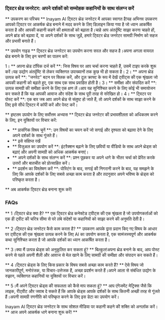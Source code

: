 ### ट्विटर थ्रेड जनरेटर: अपने दर्शकों को सम्मोहक कहानियों के साथ संलग्न करें

** उपकरण का परिचय **
Inayam AI ट्विटर थ्रेड जनरेटर में आपका स्वागत है!यह अभिनव उपकरण आपको ट्विटर पर आकर्षक थ्रेड बनाने में मदद करने के लिए डिज़ाइन किया गया है जो ध्यान आकर्षित करता है और आपकी कहानी कहने की क्षमताओं को बढ़ाता है।चाहे आप अंतर्दृष्टि साझा करना चाहते हों, अपने ब्रांड को बढ़ावा दें, या अपने दर्शकों के साथ जुड़ें, हमारे ट्विटर थ्रेड जनरेटर सामग्री निर्माण को सहज और प्रभावी बनाते हैं।

** उपयोग गाइड **
ट्विटर थ्रेड जनरेटर का उपयोग करना सरल और सहज है।अपना अगला वायरल थ्रेड बनाने के लिए इन चरणों का पालन करें:

1। ** अपना थ्रेड टॉपिक दर्ज करें **: जिस विषय पर आप चर्चा करना चाहते हैं, उसमें टाइप करके शुरू करें।यह उद्योग अंतर्दृष्टि से लेकर व्यक्तिगत उपाख्यानों तक कुछ भी हो सकता है।
2। ** अपना थ्रेड उत्पन्न करें **: "जनरेट" बटन पर क्लिक करें, और टूल क्राफ्ट के रूप में देखें ट्वीट्स की एक श्रृंखला जो आपकी कहानी को बढ़ाते हुए, एक साथ एक साथ प्रवाहित होती है।
3। ** समीक्षा और संपादित करें **: उत्पन्न सामग्री की समीक्षा करने के लिए एक क्षण लें।आप यह सुनिश्चित करने के लिए कोई भी समायोजन कर सकते हैं कि यह आपकी आवाज और संदेश के साथ पूरी तरह से संरेखित हो।
4। ** ट्विटर पर पोस्ट करें **: एक बार जब आप अपने थ्रेड से संतुष्ट हो जाते हैं, तो अपने दर्शकों के साथ साझा करने के लिए इसे सीधे ट्विटर में कॉपी करें और पेस्ट करें।

** इष्टतम उपयोग के लिए सर्वोत्तम अभ्यास **
ट्विटर थ्रेड जनरेटर की प्रभावशीलता को अधिकतम करने के लिए, इन युक्तियों पर विचार करें:

- ** प्रासंगिक विषय चुनें **: उन विषयों का चयन करें जो सगाई और दृश्यता को बढ़ावा देने के लिए अपने दर्शकों के साथ गूंजते हैं।
- ** इसे संक्षिप्त रखें
- ** विजुअल का उपयोग करें **: इंटरैक्शन बढ़ाने के लिए छवियों या वीडियो के साथ अपने थ्रेड्स को बढ़ाएं और अपनी सामग्री को अधिक आकर्षक बनाएं।
- ** अपने दर्शकों के साथ संलग्न करें **: प्रश्न पूछकर या अपने धागे के भीतर चर्चा को प्रेरित करके उत्तरों और बातचीत को प्रोत्साहित करें।
- ** प्रदर्शन का विश्लेषण करें **: पोस्टिंग के बाद, सगाई की निगरानी करने के बाद, यह समझने के लिए कि आपके दर्शकों के लिए सबसे अच्छा काम करता है और तदनुसार अपने भविष्य के थ्रेड्स को परिष्कृत करता है।

** अब आकर्षक ट्विटर थ्रेड बनाना शुरू करें!

### FAQs

** 1।ट्विटर थ्रेड क्या है? **
एक ट्विटर थ्रेड कनेक्टेड ट्वीट्स की एक श्रृंखला है जो उपयोगकर्ताओं को एक ही ट्वीट की चरित्र सीमा से परे लंबे संदेशों या कहानियों को साझा करने की अनुमति देती है।

** 2।ट्विटर थ्रेड जनरेटर कैसे काम करता है? **
उपकरण आपके द्वारा प्रदान किए गए विषय के आधार पर ट्वीट्स की एक श्रृंखला उत्पन्न करने के लिए AI का उपयोग करता है, एक सामंजस्यपूर्ण और आकर्षक कथा सुनिश्चित करता है जो आपके दर्शकों का ध्यान आकर्षित करता है।

** 3।क्या मैं उत्पन्न थ्रेड्स को अनुकूलित कर सकता हूं? **
बिल्कुल!अपना थ्रेड बनाने के बाद, आप पोस्ट करने से पहले अपनी शैली और आवाज से मेल खाने के लिए सामग्री की समीक्षा और संपादन कर सकते हैं।

** 4।ट्विटर थ्रेड्स के लिए किस प्रकार के विषय सबसे अच्छा काम करते हैं? **
ऐसे विषय जो जानकारीपूर्ण, मनोरंजक, या विचार-उत्तेजक हैं, अच्छा प्रदर्शन करते हैं।अपने आला से संबंधित उद्योग के रुझान, व्यक्तिगत कहानियों या युक्तियों पर विचार करें।

** 5।मैं अपने ट्विटर थ्रेड्स की सफलता को कैसे माप सकता हूं? **
आप एंगेजमेंट मेट्रिक्स जैसे कि लाइक, रीट्वीट और जवाब दे सकते हैं कि आपके थ्रेड्स आपके दर्शकों के साथ कितनी अच्छी तरह से गूंजते हैं।अपनी सामग्री रणनीति को परिष्कृत करने के लिए इस डेटा का उपयोग करें।

Inayam AI ट्विटर थ्रेड जनरेटर के साथ सोशल मीडिया पर कहानी कहने की शक्ति को अनलॉक करें।** आज अपने आकर्षक धागे बनाना शुरू करें! **